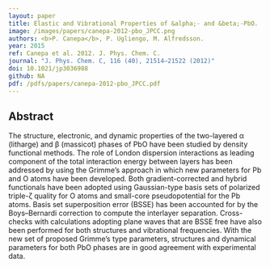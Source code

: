 ```yaml
---
layout: paper
title: Elastic and Vibrational Properties of &alpha;- and &beta;-PbO.
image: /images/papers/canepa-2012-pbo_JPCC.png
authors: <b>P. Canepa</b>, P. Ugliengo, M. Alfredsson. 
year: 2015
ref: Canepa et al. 2012. J. Phys. Chem. C.
journal: "J. Phys. Chem. C, 116 (40), 21514–21522 (2012)"
doi: 10.1021/jp3036988
github: NA
pdf: /pdfs/papers/canepa-2012-pbo_JPCC.pdf
---
```


## Abstract

The structure, electronic, and dynamic properties of the two-layered &alpha; (litharge) and &beta; (massicot) phases of PbO have been studied by density functional methods. The role of London dispersion interactions as leading component of the total interaction energy between layers has been addressed by using the Grimme’s approach in which new parameters for Pb and O atoms have been developed. Both gradient-corrected and hybrid functionals have been adopted using Gaussian-type basis sets of polarized triple-&zeta; quality for O atoms and small-core pseudopotential for the Pb atoms. Basis set superposition error (BSSE) has been accounted for by the Boys–Bernardi correction to compute the interlayer separation. Cross-checks with calculations adopting plane waves that are BSSE free have also been performed for both structures and vibrational frequencies. With the new set of proposed Grimme’s type parameters, structures and dynamical parameters for both PbO phases are in good agreement with experimental data.